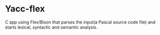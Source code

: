 # Yacc-flex
C app using Flex/Bison that parses the input(a Pascal source code file) and starts lexical, syntactic and semantic analysis.

